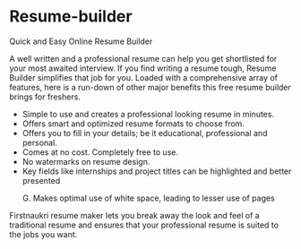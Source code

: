 <h1>Resume-builder</h1>
Quick and Easy Online Resume Builder
<p>A well written and a professional resume can help you get shortlisted for your most awaited interview. If you find writing a resume tough, Resume Builder simplifies that job for you. Loaded with a comprehensive array of features, here is a run-down of other major benefits this free resume builder brings for freshers.
<ul>
  <li>Simple to use and creates a professional looking resume in minutes.</li>

<li>Offers smart and optimized resume formats to choose from.</li>

<li>Offers you to fill in your details; be it educational, professional and personal.</li>

<li> Comes at no cost. Completely free to use.</li>

<li>No watermarks on resume design.</li>

<li>Key fields like internships and project titles can be highlighted and better presented</li>

G. Makes optimal use of white space, leading to lesser use of pages</li>
</ul>
Firstnaukri resume maker lets you break away the look and feel of a traditional resume and ensures that your professional resume is suited to the jobs you want.</p>
